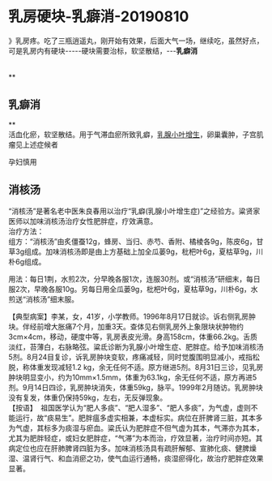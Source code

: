 # 乳房硬块-乳癖消-20190810

》乳房疼。吃了三瓶逍遥丸，刚开始有效果，后面大气一场，继续吃，虽然好点，可是乳房内有硬块-----硬块需要治标，软坚散结，---**乳癖消**<br />**<br />**<br />**
<a name="smUaV"></a>
## **乳癖消**
**<br />活血化瘀，软坚散结。用于气滞血瘀所致乳癖，[乳腺小叶增生](https://baike.baidu.com/item/%E4%B9%B3%E8%85%BA%E5%B0%8F%E5%8F%B6%E5%A2%9E%E7%94%9F/10812788)，卵巢囊肿，子宫肌瘤见上述症候者

孕妇慎用

<a name="7i2HI"></a>
## 消核汤


“消核汤”是著名老中医朱良春用以治疗“乳癖(乳腺小叶增生症)”之经验方。粱贤家医师以加味消核汤治疗女性肥胖症，疗效满意。<br />治疗方法：<br />组方：“消核汤”由炙僵蚕12g，蜂房、当归、赤芍、香附、橘棱各9g，陈皮6g，甘草3g组成。加味消核汤即是由上方基础上加全瓜蒌9g，枇杷叶6g，夏枯草9g，川朴6g组成。

用法：每日1荆，水煎2次，分早晚各服1次，连服30剂。或“消核汤”研细末，每日服2次，早晚各服10g。另每日用全瓜蒌9g，枇杷叶6g，夏枯草9g，川朴6g，水煎送“消核汤”细末服。

【典型病案】李某，女，41岁，小学教师。1996年8月17日就诊。诉右侧乳房肿块。伴经前增大胀痛7个月，加重3天。查体见右侧乳房外上象限块状肿物约3cm×4cm，移动，硬度中等，乳房表皮光滑。身高158cm，体重66.2kg。舌质淡红，苔薄白，右脉略弦。粱氐诊断为乳腺小叶增生症、肥胖症。给予加味消核汤5剂。8月24目复诊，诉乳房肿块变软，疼痛减轻，同时觉腹围明显减小，戒指松脱，称体重发现减轻1.2 kg，余无任何不适。原方继进5剂。8月31日三诊，见乳房肿块明显变小，约为10mm×1.5mm，体重为63.1kg，余无任何不适，原方再进5剂。9月14日四诊，乳房肿块消失，体重59kg，脉平。1999年2月随访。乳房肿块没有复发，体重仍保持59kg，左右，无反弹现象。<br />【按语】  祖国医学认为“肥人多痰”、“肥人湿多”、“肥人多痰”，为气虚，虚则不能运行，故“痰易生”。肥胖瘟多虚实相兼，本虚标实。病位在肝脾肾三脏，其本多为气虚，其标多为痰湿与瘀血。粱氏认为肥胖症不但气虚为其本，气滞亦为其本，尤其为肥胖轻症，或妇女肥胖症，“气滞”为本而治，疗效显著，治疗时间亦短。其病定位也应在肝肺脾肾四脏为多。加味消核汤具有疏肝解郁、宣肺化痰、健脾燥湿、温肾行气、和血消瘀之功，使气血运行通畅，痰湿瘀得化，故治疗肥胖症效果显著。
